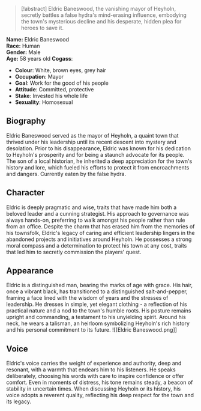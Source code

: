 > [!abstract]
> Eldric Baneswood, the vanishing mayor of Heyholn, secretly battles a false hydra's mind-erasing influence, embodying the town's mysterious decline and his desperate, hidden plea for heroes to save it.

**Name:** Eldric Baneswood  
**Race:** Human  
**Gender:** Male  
**Age:** 58 years old
**Cogass**:
- **Colour**: White, brown eyes, grey hair
- **Occupation**: Mayor
- **Goal**: Work for the good of his people
- **Attitude**: Committed, protective
- **Stake**: Invested his whole life
- **Sexuality**: Homosexual
## Biography
Eldric Baneswood served as the mayor of Heyholn, a quaint town that thrived under his leadership until its recent descent into mystery and desolation. Prior to his disappearance, Eldric was known for his dedication to Heyholn's prosperity and for being a staunch advocate for its people. The son of a local historian, he inherited a deep appreciation for the town's history and lore, which fueled his efforts to protect it from encroachments and dangers. Currently eaten by the false hydra.
## Character
Eldric is deeply pragmatic and wise, traits that have made him both a beloved leader and a cunning strategist. His approach to governance was always hands-on, preferring to walk amongst his people rather than rule from an office. Despite the charm that has erased him from the memories of his townsfolk, Eldric's legacy of caring and efficient leadership lingers in the abandoned projects and initiatives around Heyholn. He possesses a strong moral compass and a determination to protect his town at any cost, traits that led him to secretly commission the players' quest.
## Appearance
Eldric is a distinguished man, bearing the marks of age with grace. His hair, once a vibrant black, has transitioned to a distinguished salt-and-pepper, framing a face lined with the wisdom of years and the stresses of leadership. He dresses in simple, yet elegant clothing - a reflection of his practical nature and a nod to the town's humble roots. His posture remains upright and commanding, a testament to his unyielding spirit. Around his neck, he wears a talisman, an heirloom symbolizing Heyholn's rich history and his personal commitment to its future.
![[Eldric Baneswood.png]]
## Voice
Eldric's voice carries the weight of experience and authority, deep and resonant, with a warmth that endears him to his listeners. He speaks deliberately, choosing his words with care to inspire confidence or offer comfort. Even in moments of distress, his tone remains steady, a beacon of stability in uncertain times. When discussing Heyholn or its history, his voice adopts a reverent quality, reflecting his deep respect for the town and its legacy.